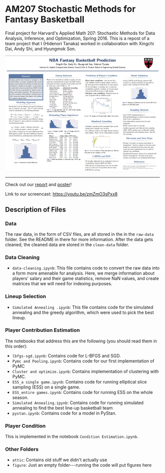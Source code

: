 # AM207 Stochastic Methods for Fantasy Basketball

Final project for Harvard's Applied Math 207: Stochastic Methods for
Data Analysis, Inference, and Optimization, Spring 2016. This is a repost of a team project that I (Hidenori Tanaka) worked in collaboration with Xingchi Dai, Andy Shi, and Hyungmok Son.

<img src="https://github.com/hidetana18/MonteCarloAnalysis-FantasyBasketball/blob/master/Poster.png" width="600">


---

Check out our [report](https://github.com/AM207Fantasy/am207/blob/master/AM207_Final_Project_Report.pdf)
and [poster](https://github.com/AM207Fantasy/am207/blob/master/AM207_Poster.pdf)!

Link to our screencast: https://youtu.be/zmZmO3sPxx8

## Description of Files

### Data

The raw data, in the form of CSV files, are all stored in the in the
`raw-data` folder.  See the README in there for more information. After
the data gets cleaned, the cleaned data are stored in the `clean-data`
folder.

### Data Cleaning

+ `data-cleaning.ipynb`: This file contains code to convert the raw data
  into a form more amenable for analysis. Here, we merge information
  about players' salary and their game statistics, remove NaN values,
  and create matrices that we will need for indexing purposes.

### Lineup Selection

+ `Simulated Annealing .ipynb`: This file contains code for the
  simulated annealing and the greedy algorithm, which were used to pick
  the best lineup.

### Player Contribution Estimation

The notebooks that address this are the following (you should read them
in this order):

+ `lbfgs-sgd.ipynb`: Contains code for L-BFGS and SGD.
+ `Pymc and Pooling.ipynb`: Contains code for our first implementation
  of PyMC
+ `Cluster and optimize.ipynb`: Contains implementation of clustering
  with PyMC.
+ `ESS_a single game.ipynb`: Contains code for running elliptical slice
  sampling (ESS) on a single game.
+ `ESS_entire games.ipynb`: Contains code for running ESS on the whole
  season.
+ `Simulated Annealing.ipynb`: Contains code for running simulated annealing to find the best line-up basketball team
+ `pystan.ipynb`: Contains code for a model in PyStan.

### Player Condition

This is implemented in the notebook `Condition Estimation.ipynb`.

### Other Folders

+ `attic`: Contains old stuff we didn't actually use
+ `figure`: Just an empty folder---running the code will put figures
  here
